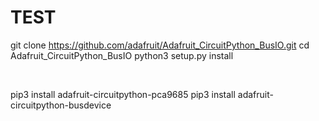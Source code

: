 # TEST

git clone https://github.com/adafruit/Adafruit_CircuitPython_BusIO.git
cd Adafruit_CircuitPython_BusIO
python3 setup.py install


<br>


pip3 install adafruit-circuitpython-pca9685
pip3 install adafruit-circuitpython-busdevice
